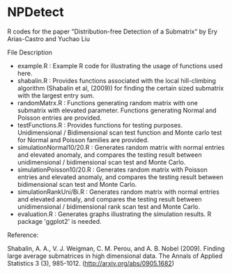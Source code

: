 # NPDetect
R codes for the paper "Distribution-free Detection of a Submatrix“ by Ery Arias-Castro and Yuchao Liu

File Description
- example.R : Example R code for illustrating the usage of functions used here.
- shabalin.R : Provides functions associated with the local hill-climbing algorithm (Shabalin et al, (2009)) for finding the certain sized submatrix with the largest entry sum. 
- randomMatrx.R : Functions generating random matrix with one submatrix with elevated parameter. Functions generating Normal and Poisson entries are provided.
- testFunctions.R : Provides functions for testing purposes. Unidimensional / Bidimensional scan test function and Monte carlo test for Normal and Poisson families are provided.
- simulationNormal10/20.R : Generates random matrix with normal entries and elevated anomaly, and compares the testing result between unidimensional / bidimensional scan test and Monte Carlo.
- simulationPoisson10/20.R : Generates random matrix with Poisson entries and elevated anomaly, and compares the testing result between bidimensional scan test and Monte Carlo.
- simulationRankUni/Bi.R : Generates random matrix with normal entries and elevated anomaly, and compares the testing result between unidimensional / bidimensional rank scan test and Monte Carlo.
- evaluation.R : Generates graphs illustrating the simulation results. R package 'ggplot2' is needed.

Reference:

Shabalin, A. A., V. J. Weigman, C. M. Perou, and A. B. Nobel (2009). Finding large average submatrices in high dimensional data. The Annals of Applied Statistics 3 (3), 985-1012. (http://arxiv.org/abs/0905.1682)
